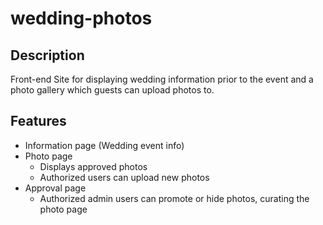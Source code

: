 # wedding-photos

## Description

Front-end Site for displaying wedding information prior to the event and a photo gallery which guests can upload photos to.

## Features

- Information page (Wedding event info)
- Photo page
  - Displays approved photos
  - Authorized users can upload new photos
- Approval page
  - Authorized admin users can promote or hide photos, curating the photo page
